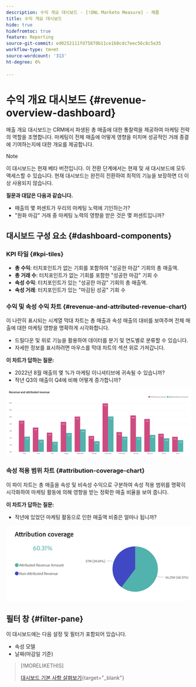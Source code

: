 ```yaml
---
description: 수익 개요 대시보드 - [!DNL Marketo Measure] - 제품
title: 수익 개요 대시보드
hide: true
hidefromtoc: true
feature: Reporting
source-git-commit: ed0252111fd75870b11ce1b0cdc7eec56c8c5e35
workflow-type: tm+mt
source-wordcount: '313'
ht-degree: 0%

---
```


# 수익 개요 대시보드 {#revenue-overview-dashboard}

매출 개요 대시보드는 CRM에서 파생된 총 매출에 대한 통찰력을 제공하여 마케팅 전략의 역할을 조명합니다. 마케팅이 전체 매출에 어떻게 영향을 미치며 성공적인 거래 종결에 기여하는지에 대한 개요를 제공합니다.

>[!NOTE]
>
>이 대시보드는 현재 베타 버전입니다. 이 전환 단계에서는 현재 및 새 대시보드에 모두 액세스할 수 있습니다. 현재 대시보드는 완전히 전환하여 최적의 기능을 보장하면 더 이상 사용되지 않습니다.

**질문과 대답은 다음과 같습니다.**

* 매출의 몇 퍼센트가 우리의 마케팅 노력에 기인하는가?
* &quot;원화 마감&quot; 거래 중 마케팅 노력의 영향을 받은 것은 몇 퍼센트입니까?

## 대시보드 구성 요소 {#dashboard-components}

### KPI 타일 {#kpi-tiles}

* **총 수익**: 터치포인트가 없는 기회를 포함하여 &quot;성공한 마감&quot; 기회의 총 매출액.
* **총 거래 수**: 터치포인트가 없는 기회를 포함한 &quot;성공한 마감&quot; 기회 수
* **속성 수익**: 터치포인트가 있는 &quot;성공한 마감&quot; 기회의 총 매출액.
* **속성 거래**: 터치포인트가 있는 &quot;마감된 성공&quot; 기회 수

### 수익 및 속성 수익 차트 {#revenue-and-attributed-revenue-chart}

이 나란히 표시되는 시계열 막대 차트는 총 매출과 속성 매출의 대비를 보여주며 전체 매출에 대한 마케팅 영향을 명확하게 시각화합니다.

* 드릴다운 및 위로 기능을 활용하여 데이터를 분기 및 연도별로 분류할 수 있습니다.
* 자세한 정보를 표시하려면 마우스를 막대 차트의 섹션 위로 가져갑니다.

**이 차트가 답하는 질문:**

* 2022년 8월 매출의 몇 %가 마케팅 이니셔티브에 귀속될 수 있습니까?
* 작년 Q3의 매출이 Q4에 비해 어떻게 증가합니까?

![](assets/revenue-overview-dashboard-1.png)

### 속성 적용 범위 차트 {#attribution-coverage-chart}

이 파이 차트는 총 매출을 속성 및 비속성 수익으로 구분하여 속성 적용 범위를 명확히 시각화하여 마케팅 활동에 의해 영향을 받는 정확한 매출 비율을 보여 줍니다.

**이 차트가 답하는 질문:**

* 작년에 있었던 마케팅 활동으로 인한 매출액 비중은 얼마나 됩니까?

![](assets/revenue-overview-dashboard-2.png)

## 필터 창 {#filter-pane}

이 대시보드에는 다음 설정 및 필터가 포함되어 있습니다.

* 속성 모델
* 날짜(마감일 기준)

>[!MORELIKETHIS]
>
>[대시보드 기본 사항 살펴보기](/help/marketo-measure-discover-ui/dashboards/discover-dashboard-basics.md){target="_blank"}
